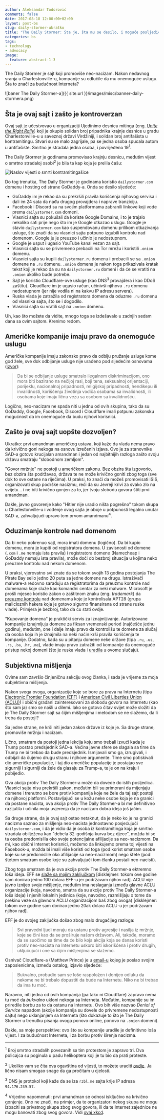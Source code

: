 ```yaml
---
author: Aleksandar Todorović
comments: false
date: 2017-08-18 12:00:00+02:00
layout: post-bs
slug: daily-stormer-ukratko
title: "The Daily Stormer: Šta je, šta mu se desilo, i moguće posljedice svega ovoga"
categories: bs
tags:
- technology
- advocacy
image:
  feature: abstract-1-3
---
```


The Daily Stormer je sajt koji promoviše neo-nacizam. Nakon nedavnog sranja u Charlestonville-u, kompanije su odlučile da mu onemoguće uslugu. Šta to znači za budućnost Interneta?

![baner The Daily Stormer-a]({{ site.url }}/images/misc/banner-daily-stormera.png)

## Šta je ovaj sajt i zašto je kontroverzan

Ovaj sajt je učestvovao u organizaciji Ujedinimo desnicu mitinga (eng. [_Unite the Right Rally_](https://en.wikipedia.org/wiki/Unite_the_Right_rally)) koji je okupio solidan broj pripadnika krajnje desnice u gradu Charlestonville-u u saveznoj državi Virdžiniji, i solidan broj antifašista u kontramitingu. Stvari su se malo zagrijale, pa se jedna osoba spucala autom u antifašiste. Smrtno je stradala jedna osoba, i povrijeđeno 19<sup>1</sup>.

The Daily Stormer je godinama promovisao krajnju desnicu, međutim vijest o smrtno stradaloj osobi<sup>2</sup> je bila ta kap koja je prelila čašu:

![Naslov vijesti o smrti kontramitingašice](https://i.imgur.com/wB61iL0.png)

Do tog trenutka, The Daily Stormer je godinama koristio `dailystormer.com` domenu i hosting od strane GoDaddy-a. Onda se desilo sljedeće:

* GoDaddy im je rekao da su prekršili pravila korišćenja njihovog servisa i dali im 24 sata da nađu drugog provajdera i naprave tranziciju.
* Facebook i Discord su na svojim platformama zabranili linkove koji vode prema `dailystormer.com` domeni.
* Vlasnici sajta su pokušali da koriste Google Domains, i to je trajalo nekoliko sati prije nego što im je Google otkazao uslugu. Google je stavio `dailystormer.com` kao suspendovanu domenu prilikom otkazivanja usluge, što znači da su vlasnici sajta potpuno izgubili kontrolu nad domenom. Google ju je preuzeo i učinio je nedostupnom.
* Google je usput i ugasio YouTube kanal vezan za sajt.
* Vlasnici sajta su se privremeno prebacili na Tor mrežu i koristili `.onion` domenu.
* Vlasnici sajta su kupili `dailystormer.ru` domenu i prebacili se sa `.onion` domene na `.ru` domenu. `.onion` domena je nakon toga prikazivala kratak tekst koji je rekao da su na `dailystormer.ru` domeni i da će se vratiti na `.onion` ukoliko bude potrebe.  
* Sajt je koristio Cloudflare-ove usluge (kao DNS<sup>3</sup> provajdera i kao DDoS zaštitu). Cloudflare im je ugasio račun, učinivši njihovu `.ru` domenu nedostupnom (jer nije vodila ni na kakvu IP adresu servera).
* Ruska vlada je zatražila od registratora domena da oduzme `.ru` domenu od vlasnika sajta, što se i dogodilo.
* Vlasnici sajta su vratili sajt na `.onion` domenu.

Uh, kao što možete da vidite, mnogo toga se izdešavalo u zadnjih sedam dana sa ovim sajtom. Krenimo redom.

## Američke kompanije imaju pravo da onemoguće uslugu

Američke kompanije imaju zakonsko pravo da odbiju pružanje usluge kome god žele, sve dok odbijanje usluge nije urađeno pod sljedećim osnovama ([izvor](http://www.phrc.pa.gov/File-A-Complaint/Types-of-Complaints/Pages/DenialofServicesandFacilities.aspx)):

> Da bi se odbijanje usluge smatralo ilegalnom diskriminacijom, ono mora biti bazirano na nečijoj rasi, boji tena, seksualnoj orijentaciji, porijeklu, nacionalnoj pripadnosti, religijskoj pripadnosti, hendikepu ili invalidnosti, korišćenju životinja vodiča osobama sa invalidnosti, ili osobama koje imaju ličnu vezu sa osobom sa invalidnošću.

Logično, neo-nacizam ne spada niti u jednu od ovih skupina, tako da su GoDaddy, Google, Facebook, Discord i Cloudflare imali potpunu zakonsku mogućnost da im onemoguće da budu njihovi korisnici.

## Zašto je ovaj sajt uopšte dozvoljen?

Ukratko: prvi amandman američkog ustava, koji kaže da vlada nema pravo da krivično goni nekoga na osnovu izrečenih izjava. Ovo je za stanovnike SAD-a gotovo krucijalan amandman i jedan od najbitnijih razloga zašto svoju državu smatraju "slobodnom zemljom".

"Govor mržnje" ne postoji u američkom zakonu. Bez obzira šta izgovorio, bez obzira šta podržavao, država te ne može krivično goniti zbog toga (sve dok to sve ostane na riječima). U praksi, to znači da možeš promovisati ISIS, organizovati skup podrške nacizmu, reći da su Jevreji krivi za svako zlo na svijetu... i ne biti krivično gonjen za to, jer tvoju slobodu govora štiti prvi amandman.

Dakle, javno govorenje kako "Hitler nije uradio ništa pogrešno" tokom skupa u Charlestonville-u i vođenje ovog sajta je oboje u potpunosti legalno unutar SAD-a, zahvaljujući upravo tom prvom amandmanu<sup>4</sup>.

## Oduzimanje kontrole nad domenom

Da bi neko pokrenuo sajt, mora imati domenu (logično). Da bi kupio domenu, mora je kupiti od registratora domena. U zavisnosti od domene (`.com` i `.me` nemaju ista pravila) i registratora domene (Namecheap i GoDaddy nemaju ista pravila), može doći do bezbroj situacija u kojima neko preuzme kontrolu nad nekom domenom.

U praksi, vjerovatno svi znate da se tokom svojih 13 godina postojanja The Pirate Bay selio jedno 20 puta sa jedne domene na drugu. Istraživači malware-a redovno sarađuju sa registratorima da preuzmu kontrole nad domenama koje služe kao komandni centar za neki malware. Microsoft je prošli mjesec koristio zakon o zaštitnom znaku (eng. _trademark_) da [preuzme kontrolu](https://arstechnica.com/tech-policy/2017/07/microsoft-targets-fancy-bears-domains-in-trademark-lawsuit/) nad domenama koje je kontrolisala APT28 (grupa malicioznih hakera koja je gotovo sigurno finansirana od strane ruske vlade). Primjera je bezbroj, tako da ću stati ovdje.

"Kupovanje domena" je praktički servis za iznajmljivanje. Autorizovane kompanije iznajmljuju domene za fiksan vremenski period (najčešće jednu godinu), međutim, one i dalje imaju pravo da kontrolišu te domene za slučaj da osoba koja ih je iznajmila na neki način krši pravila korišćenja te kompanije. Dodatno, kada su u pitanju domene neke države (tipa `.ru`, `.us`, `.rs`, `.ba`, `.hr`, `.me`), vlade imaju pravo zatražiti od kompanije da onemoguće pristup nekoj domeni (što je ruska vlada i [uradila](https://rkn.gov.ru/news/rsoc/news48958.htm) u ovome slučaju).

## Subjektivna mišljenja

Ovime sam završio činjeničnu sekciju ovog članka, i sada je vrijeme za moja subjektivna mišljenja.

Nakon svega ovoga, organizacije koje se bore za prava na Internetu (tipa [Electronic Frontier Foundation (EFF)](https://www.eff.org/) i [American Civil Liberties Union (ACLU)](https://www.aclu.org/)) i obični građani zainteresovani za slobodu govora na Internetu (kao što sam ja) smo se našli u dilemi. Iako se gotovo čitav svijet može složiti da je The Daily Stormer sajt sa čijim mišljenjima i metodom se ne slažemo, da li treba da postoji?

Sa jedne strane, ne krši niti jedan zakon države iz koje je. Sa druge strane, promoviše mržnju i nacizam.

Lično, smatram da postoji jedna lekcija koju smo trebali izvući kada je Trump postao predsjednik SAD-a. Većina javne sfere se slagala sa time da Trump ne bi trebao da bude predsjednik. Ismijavali smo ga, izrugivali, i odbijali da čujemo drugu stranu i njihove argumente. Time smo potiskivali dio američke populacije, i taj dio američke populacije je postajao sve sigurniji i sigurniji da žele da glasaju za Trump-a, te je on na kraju i pobijedio.

Ova akcija protiv The Daily Stormer-a može da dovede do istih posljedica. Vlasnici sajta nisu prekršili zakon, međutim bili su primorani da mijenjaju domene i trenutno se bore protiv kompanija koje ne žele da taj sajt postoji na njihovoj platformi. Postavljajući se u kožu neke osobe koja je na granici da postane nacista, ova akcija protiv The Daily Stormer-a bi me definitivno razljutila i učinila moja uvjerenja da je nacizam dobra ideja još jačim.

Sa druge strane, da je ovaj sajt ostao netaknut, da je neko ko je na granici nacizma saznao za mišljenja neo-nacista jednostavno posjećujući `dailystormer.com`, i da je vidio da je osoba iz kontramitinga koja je smrtno stradala obilježena kao "debela 32-godišnja kurva bez djece", možda bi se ta osoba predomislila oko svoje potencijalne afilijacije sa neo-nacizmom. Da mi, kao obični Internet korisnici, možemo da linkujemo prema toj vijesti na Facebook-u, možda bi imali više koristi od toga (pod korist smatram osobe koje su se predomislile oko afilijacije sa neo-nacizmom) nego štete (pod štetom smatram osobe koje su zahvaljujući tom članku postali neo-nacisti).

Zbog toga smatram da je ova akcija protiv The Daily Stormer-a ektremno loša ideja. EFF se [slaže sa mojim zaključkom](https://www.eff.org/deeplinks/2017/08/fighting-neo-nazis-future-free-expression) [disklejmer: tokom ove godine sam donirao jedno 100 dolara EFF-u jer podržavam njihov rad]. ACLU nije javno iznijeo svoje mišljenje, međutim ima neslaganja između glavne ACLU organizacije (koja, navodno, smatra da su akcije protiv The Daily Stormer-a loša ideja) i njenih lokalnih jedinica (koje, navodno, razmišljaju o tome da prekinu veze sa glavnom ACLU organizacijom baš zbog ovoga) [disklejmer: tokom ove godine sam donirao jedno 20ak dolara ACLU-u jer podržavam njihov rad].

EFF je do svojeg zaključka došao zbog malo drugačijeg razloga:

> Svi pravedni ljudi moraju da ustanu protiv agresije i nasilja iz mržnje, koje se čini kao da se proširuje našom državom. Ali, takođe, moramo da se suočimo sa time da će bilo koja akcija koja se danas koristi protiv neo-nacista na Internetu uskoro biti iskorišćena i protiv drugih, uključujući i one sa čijim mišljenjima se slažemo.

Osnivač Cloudflare-a (Matthew Prince) je u [email-u](http://gizmodo.com/cloudflare-ceo-on-terminating-service-to-neo-nazi-site-1797915295) kojeg je poslao svojim zaposlenicima, između ostalog, izjavio sljedeće:

> Bukvalno, probudio sam se loše raspoložen i donijeo odluku da nekome ne bi trebalo dopustiti da bude na Internetu. Niko ne bi trebao da ima tu moć.

Naravno, niti jedna od ovih kompanija (pa tako ni Cloudflare) zapravo nema tu moć da _bukvalno_ ukloni nekoga sa Interneta. Međutim, kompanije su im priredile borbu za to da ostanu na Internetu. Ovo bih više nazvao _Denial of Service_ napadom (akcije kompanija su dovele do privremene nedostupnosti sajtu) nego uklanjanjem sa Interneta (što dokazuje to što je The Daily Stormer u trenutku pisanja ovoga ponovo online, ponovo na `.onion` domeni).

Dakle, sa moje perspektive: ovo što su kompanije uradile je definitivno loša vijest. I za budućnost Interneta, i za borbu protiv širenja nacizma.

---

<sup>1</sup> Broj smrtno stradalih povezanih sa tim protestom je zapravo tri. Dva policajca su poginula u padu helikoptera koji je tu bio da prati proteste.

<sup>2</sup> Ukoliko vam se čita ova ogavština od vijesti, to možete uraditi [ovdje](https://web.archive.org/web/20170814221942/https://www.dailystormer.com/heather-heyer-woman-killed-in-road-rage-incident-was-a-fat-childless-32-year-old-slut/). Ja lično nisam smogao snage da ga pročitam u cjelosti.

<sup>3</sup> DNS je protokol koji kaže da se iza `r3bl.me` sajta krije IP adresa `94.176.239.57`.

<sup>4</sup> Vrijedno napomenuti: prvi amandman se odnosi isključivo na krivično gonjenje. Ono ne znači, na primjer, da te organizatori nekog skupa ne mogu izbaciti sa privatnog skupa zbog svog govora, ili da te Internet zajednice ne mogu banovati zbog svog govora. Vidi [ovaj xkcd](https://xkcd.com/1357/).
